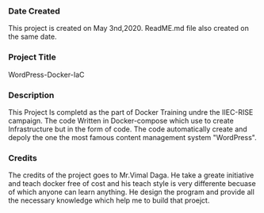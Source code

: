 ### Date Created 

This project is created on May 3nd,2020. ReadME.md file also created on the same date.

### Project Title

WordPress-Docker-IaC 

### Description 

This Project Is completd as the part of Docker Training undre the IIEC-RISE campaign. The code Written in Docker-compose which use to create Infrastructure but in the form of code. The code automatically create and depoly the one the most famous content management system "WordPress". 

### Credits 

The credits of the project goes to Mr.Vimal Daga. He take a greate initiative and teach docker free of cost and his teach style is very differente becuase of which anyone can learn anything. He design the program and provide all the necessary knowledge which help me to build that proejct.  
